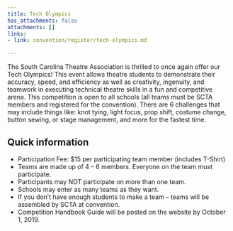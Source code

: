 ```yaml
---
title: Tech Olympics
has_attachments: false
attachments: []
links:
- link: convention/register/tech-olympics.md

---
```

The South Carolina Theatre Association is thrilled to once again offer our Tech Olympics! This event allows theatre students to demonstrate their accuracy, speed, and efficiency as well as creativity, ingenuity, and teamwork in executing technical theatre skills in a fun and competitive arena. This competition is open to all schools (all teams must be SCTA members and registered for the convention). There are 6 challenges that may include things like: knot tying, light focus, prop shift, costume change, button sewing, or stage management, and more for the fastest time.

## Quick information

* Participation Fee: $15 per participating team member (includes T-Shirt)
* Teams are made up of 4 – 6 members. Everyone on the team must participate.
* Participants may NOT participate on more than one team.
* Schools may enter as many teams as they want.
* If you don’t have enough students to make a team – teams will be assembled by SCTA at convention.
* Competition Handbook Guide will be posted on the website by October 1, 2019.